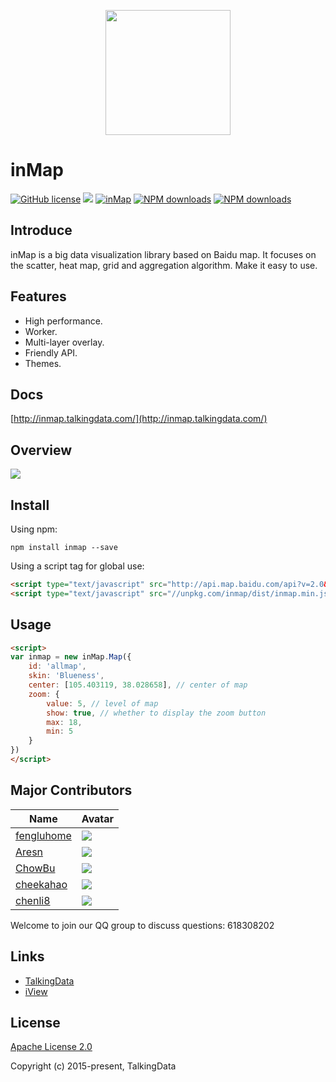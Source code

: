 <p align="center">
    <a href="http://inmap.talkingdata.com">
        <img width="200" src="http://file.iviewui.com/inmap-logo.svg">
    </a>
</p>

# inMap
[![GitHub license](https://img.shields.io/github/license/TalkingData/inmap.svg?style=flat-square)](https://github.com/TalkingData/inmap/blob/master/LICENSE)
[![](https://img.shields.io/travis/TalkingData/inmap.svg?style=flat-square)](https://travis-ci.org/TalkingData/inmap)
[![inMap](https://img.shields.io/npm/v/inmap.svg?style=flat-square)](https://www.npmjs.org/package/inmap)
[![NPM downloads](http://img.shields.io/npm/dm/inmap.svg?style=flat-square)](https://npmjs.org/package/inmap)
[![NPM downloads](https://img.shields.io/npm/dt/inmap.svg?style=flat-square)](https://npmjs.org/package/inmap)


## Introduce
inMap is a big data visualization library based on Baidu map. It focuses on the scatter, heat map, grid and aggregation algorithm. Make it easy to use.

## Features
- High performance.
- Worker.
- Multi-layer overlay.
- Friendly API.
- Themes.

## Docs
[http://inmap.talkingdata.com/](http://inmap.talkingdata.com/)

## Overview
![](https://raw.githubusercontent.com/TalkingData/inmap/master/assets/overview.jpg)

## Install
Using npm:
```
npm install inmap --save
```

Using a script tag for global use:
```html
<script type="text/javascript" src="http://api.map.baidu.com/api?v=2.0&ak=0lPULNZ5PmrFVg76kFuRjezF"></script>
<script type="text/javascript" src="//unpkg.com/inmap/dist/inmap.min.js"></script>
```

## Usage
```html
<script>
var inmap = new inMap.Map({
    id: 'allmap',  
    skin: 'Blueness',
    center: [105.403119, 38.028658], // center of map
    zoom: {
        value: 5, // level of map
        show: true, // whether to display the zoom button
        max: 18, 
        min: 5
    }
})
</script>
```

## Major Contributors
|Name|Avatar|
|---|---|
|[fengluhome](https://github.com/fengluhome) |  ![](https://avatars3.githubusercontent.com/u/4446509?v=3&s=60)|
|[Aresn](https://github.com/icarusion) |  ![](https://avatars3.githubusercontent.com/u/5370542?v=3&s=60)|
|[ChowBu](https://github.com/ChowBu) |  ![](https://avatars3.githubusercontent.com/u/7564637?v=3&s=60)|
|[cheekahao](https://github.com/cheekahao) |  ![](https://avatars3.githubusercontent.com/u/11977758?v=3&s=60)|
|[chenli8](https://github.com/chenli8) |  ![](https://avatars3.githubusercontent.com/u/24763413?v=3&s=60)|

Welcome to join our QQ group to discuss questions: 618308202

## Links
- [TalkingData](https://github.com/TalkingData)
- [iView](https://github.com/iview/iview)

## License
[Apache License 2.0](https://github.com/TalkingData/inmap/blob/master/LICENSE)

Copyright (c) 2015-present, TalkingData
